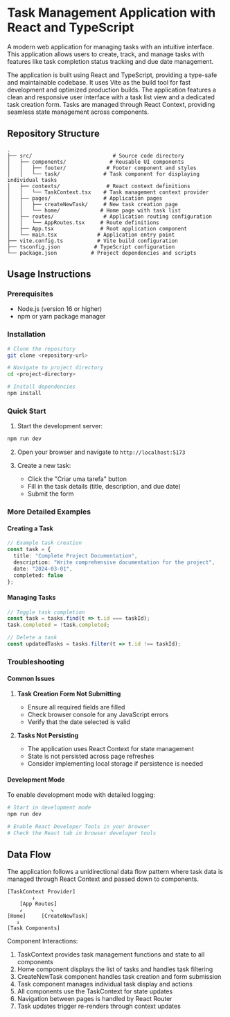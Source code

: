 # Task Management Application with React and TypeScript

A modern web application for managing tasks with an intuitive interface. This application allows users to create, track, and manage tasks with features like task completion status tracking and due date management.

The application is built using React and TypeScript, providing a type-safe and maintainable codebase. It uses Vite as the build tool for fast development and optimized production builds. The application features a clean and responsive user interface with a task list view and a dedicated task creation form. Tasks are managed through React Context, providing seamless state management across components.

## Repository Structure
```
.
├── src/                          # Source code directory
│   ├── components/              # Reusable UI components
│   │   ├── footer/             # Footer component and styles
│   │   └── task/              # Task component for displaying individual tasks
│   ├── contexts/               # React context definitions
│   │   └── TaskContext.tsx    # Task management context provider
│   ├── pages/                 # Application pages
│   │   ├── createNewTask/     # New task creation page
│   │   └── home/             # Home page with task list
│   ├── routes/                # Application routing configuration
│   │   └── AppRoutes.tsx     # Route definitions
│   ├── App.tsx               # Root application component
│   └── main.tsx             # Application entry point
├── vite.config.ts           # Vite build configuration
├── tsconfig.json           # TypeScript configuration
└── package.json           # Project dependencies and scripts
```

## Usage Instructions
### Prerequisites
- Node.js (version 16 or higher)
- npm or yarn package manager

### Installation
```bash
# Clone the repository
git clone <repository-url>

# Navigate to project directory
cd <project-directory>

# Install dependencies
npm install
```

### Quick Start
1. Start the development server:
```bash
npm run dev
```

2. Open your browser and navigate to `http://localhost:5173`

3. Create a new task:
   - Click the "Criar uma tarefa" button
   - Fill in the task details (title, description, and due date)
   - Submit the form

### More Detailed Examples

#### Creating a Task
```typescript
// Example task creation
const task = {
  title: "Complete Project Documentation",
  description: "Write comprehensive documentation for the project",
  date: "2024-03-01",
  completed: false
};
```

#### Managing Tasks
```typescript
// Toggle task completion
const task = tasks.find(t => t.id === taskId);
task.completed = !task.completed;

// Delete a task
const updatedTasks = tasks.filter(t => t.id !== taskId);
```

### Troubleshooting

#### Common Issues

1. **Task Creation Form Not Submitting**
   - Ensure all required fields are filled
   - Check browser console for any JavaScript errors
   - Verify that the date selected is valid

2. **Tasks Not Persisting**
   - The application uses React Context for state management
   - State is not persisted across page refreshes
   - Consider implementing local storage if persistence is needed

#### Development Mode
To enable development mode with detailed logging:
```bash
# Start in development mode
npm run dev

# Enable React Developer Tools in your browser
# Check the React tab in browser developer tools
```

## Data Flow
The application follows a unidirectional data flow pattern where task data is managed through React Context and passed down to components.

```ascii
[TaskContext Provider]
        ↓
    [App Routes]
    ↙         ↘
[Home]     [CreateNewTask]
   ↓
[Task Components]
```

Component Interactions:
1. TaskContext provides task management functions and state to all components
2. Home component displays the list of tasks and handles task filtering
3. CreateNewTask component handles task creation and form submission
4. Task component manages individual task display and actions
5. All components use the TaskContext for state updates
6. Navigation between pages is handled by React Router
7. Task updates trigger re-renders through context updates